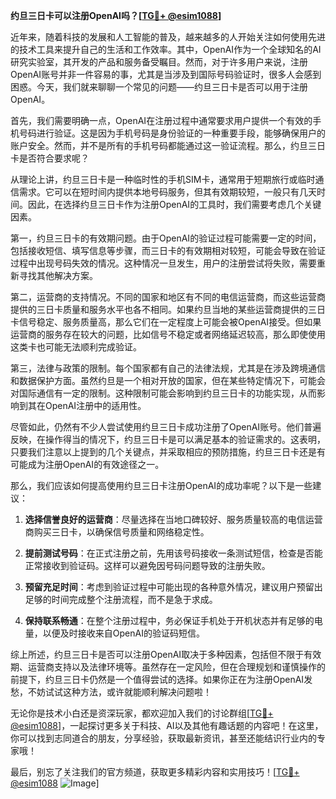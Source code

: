 **约旦三日卡可以注册OpenAI吗？[[TG💪+ @esim1088](https://t.me/s/esim1088)]**

近年来，随着科技的发展和人工智能的普及，越来越多的人开始关注如何使用先进的技术工具来提升自己的生活和工作效率。其中，OpenAI作为一个全球知名的AI研究实验室，其开发的产品和服务备受瞩目。然而，对于许多用户来说，注册OpenAI账号并非一件容易的事，尤其是当涉及到国际号码验证时，很多人会感到困惑。今天，我们就来聊聊一个常见的问题——约旦三日卡是否可以用于注册OpenAI。

首先，我们需要明确一点，OpenAI在注册过程中通常要求用户提供一个有效的手机号码进行验证。这是因为手机号码是身份验证的一种重要手段，能够确保用户的账户安全。然而，并不是所有的手机号码都能通过这一验证流程。那么，约旦三日卡是否符合要求呢？

从理论上讲，约旦三日卡是一种临时性的手机SIM卡，通常用于短期旅行或临时通信需求。它可以在短时间内提供本地号码服务，但其有效期较短，一般只有几天时间。因此，在选择约旦三日卡作为注册OpenAI的工具时，我们需要考虑几个关键因素。

第一，约旦三日卡的有效期问题。由于OpenAI的验证过程可能需要一定的时间，包括接收短信、填写信息等步骤，而三日卡的有效期相对较短，可能会导致在验证过程中出现号码失效的情况。这种情况一旦发生，用户的注册尝试将失败，需要重新寻找其他解决方案。

第二，运营商的支持情况。不同的国家和地区有不同的电信运营商，而这些运营商提供的三日卡质量和服务水平也各不相同。如果约旦当地的某些运营商提供的三日卡信号稳定、服务质量高，那么它们在一定程度上可能会被OpenAI接受。但如果运营商的服务存在较大的问题，比如信号不稳定或者网络延迟较高，那么即使使用这类卡也可能无法顺利完成验证。

第三，法律与政策的限制。每个国家都有自己的法律法规，尤其是在涉及跨境通信和数据保护方面。虽然约旦是一个相对开放的国家，但在某些特定情况下，可能会对国际通信有一定的限制。这种限制可能会影响到约旦三日卡的功能实现，从而影响到其在OpenAI注册中的适用性。

尽管如此，仍然有不少人尝试使用约旦三日卡成功注册了OpenAI账号。他们普遍反映，在操作得当的情况下，约旦三日卡是可以满足基本的验证需求的。这表明，只要我们注意以上提到的几个关键点，并采取相应的预防措施，约旦三日卡还是有可能成为注册OpenAI的有效途径之一。

那么，我们应该如何提高使用约旦三日卡注册OpenAI的成功率呢？以下是一些建议：

1. **选择信誉良好的运营商**：尽量选择在当地口碑较好、服务质量较高的电信运营商购买三日卡，以确保信号质量和网络稳定性。
   
2. **提前测试号码**：在正式注册之前，先用该号码接收一条测试短信，检查是否能正常接收到验证码。这样可以避免因号码问题导致的注册失败。

3. **预留充足时间**：考虑到验证过程中可能出现的各种意外情况，建议用户预留出足够的时间完成整个注册流程，而不是急于求成。

4. **保持联系畅通**：在整个注册过程中，务必保证手机处于开机状态并有足够的电量，以便及时接收来自OpenAI的验证码短信。

综上所述，约旦三日卡是否可以注册OpenAI取决于多种因素，包括但不限于有效期、运营商支持以及法律环境等。虽然存在一定风险，但在合理规划和谨慎操作的前提下，约旦三日卡仍然是一个值得尝试的选择。如果你正在为注册OpenAI发愁，不妨试试这种方法，或许就能顺利解决问题啦！

无论你是技术小白还是资深玩家，都欢迎加入我们的讨论群组[[TG💪+ @esim1088](https://t.me/s/esim1088)]，一起探讨更多关于科技、AI以及其他有趣话题的内容吧！在这里，你可以找到志同道合的朋友，分享经验，获取最新资讯，甚至还能结识行业内的专家哦！

最后，别忘了关注我们的官方频道，获取更多精彩内容和实用技巧！[[TG💪+ @esim1088](https://t.me/s/esim1088) ![Image](https://i.postimg.cc/4NQfJmqS/Snipaste-2025-05-13-00-14-12.png)]